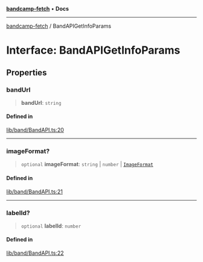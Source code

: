 [**bandcamp-fetch**](../README.md) • **Docs**

***

[bandcamp-fetch](../README.md) / BandAPIGetInfoParams

# Interface: BandAPIGetInfoParams

## Properties

### bandUrl

> **bandUrl**: `string`

#### Defined in

[lib/band/BandAPI.ts:20](https://github.com/patrickkfkan/bandcamp-fetch/blob/be622bf87b8ac66e98b356306b6a650b7972970c/src/lib/band/BandAPI.ts#L20)

***

### imageFormat?

> `optional` **imageFormat**: `string` \| `number` \| [`ImageFormat`](ImageFormat.md)

#### Defined in

[lib/band/BandAPI.ts:21](https://github.com/patrickkfkan/bandcamp-fetch/blob/be622bf87b8ac66e98b356306b6a650b7972970c/src/lib/band/BandAPI.ts#L21)

***

### labelId?

> `optional` **labelId**: `number`

#### Defined in

[lib/band/BandAPI.ts:22](https://github.com/patrickkfkan/bandcamp-fetch/blob/be622bf87b8ac66e98b356306b6a650b7972970c/src/lib/band/BandAPI.ts#L22)

